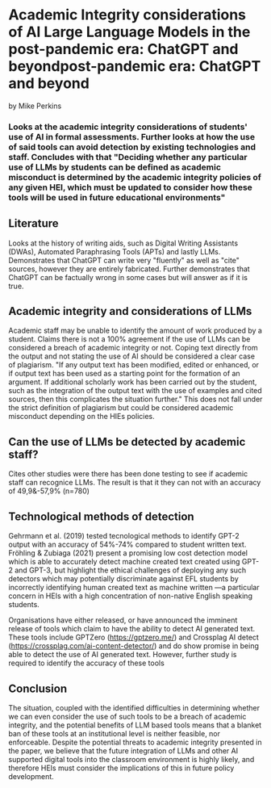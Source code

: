 
Academic Integrity considerations of AI Large Language Models in the post-pandemic era: ChatGPT and beyondpost-pandemic era: ChatGPT and beyond
========================
by Mike Perkins  

### Looks at the academic integrity considerations of students' use of AI in formal assessments. Further looks at how the use of said tools can avoid detection by existing technologies and staff. Concludes with that "Deciding whether any particular use of LLMs by students can be defined as academic misconduct is determined by the academic integrity policies of any given HEI, which must be updated to consider how these tools will be used in future educational environments"

## Literature
Looks at the history of writing aids, such as Digital Writing Assistants (DWAs), Automated Paraphrasing Tools (APTs) and lastly LLMs. Demonstrates that ChatGPT can write very "fluently" as well as "cite" sources, however they are entirely fabricated. Further demonstrates that ChatGPT can be factually wrong in some cases but will answer as if it is true. 

## Academic integrity and considerations of LLMs
Academic staff may be unable to identify the amount of work produced by a student. Claims there is not a 100% agreement if the use of LLMs can be considered a breach of academic integrity or not. Coping text directly from the output and not stating the use of AI should be considered a clear case of plagiarism. "If any output text has been modified, edited or enhanced, or if output text has been used as a starting point for the formation of an argument. If additional scholarly work has been carried out by the student, such as the integration of the output text with the use of examples and cited sources, then this complicates the situation further." This does not fall under the strict definition of plagiarism but could be considered academic misconduct depending on the HIEs policies.

## Can the use of LLMs be detected by academic staff?
Cites other studies were there has been done testing to see if academic staff can recognice LLMs. The result is that it they can not with an accuracy of 49,9&-57,9% (n=780)

## Technological methods of detection
Gehrmann et al. (2019) tested tecnological methods to identify GPT-2 output with an accuracy of 54%-74% compared to student written text. Fröhling & Zubiaga (2021) present a promising low cost detection model which is able to accurately detect machine created text created using GPT-2 and GPT-3, but highlight the ethical challenges of deploying any such detectors which may potentially discriminate against EFL students by incorrectly identifying human created text as machine written —a particular concern in HEIs with a high concentration of non-native English speaking students.

Organisations have either released, or have announced the imminent release of tools which claim to have the ability to
detect AI generated text. These tools include GPTZero (https://gptzero.me/) and Crossplag AI detect (https://crossplag.com/ai-content-detector/) and do show promise in being able to detect the use of AI generated text. However, further study is required to identify the accuracy of these tools

## Conclusion
The situation, coupled with the identified difficulties in determining whether we can even consider
the use of such tools to be a breach of academic integrity, and the potential benefits of LLM based
tools means that a blanket ban of these tools at an institutional level is neither feasible, nor
enforceable. Despite the potential threats to academic integrity presented in the paper, we believe
that the future integration of LLMs and other AI supported digital tools into the classroom
environment is highly likely, and therefore HEIs must consider the implications of this in future
policy development. 